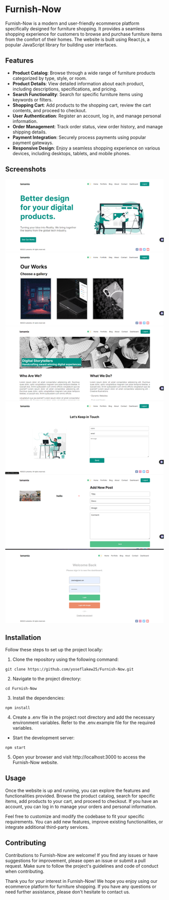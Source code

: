 # Furnish-Now

Furnish-Now is a modern and user-friendly ecommerce platform specifically designed for furniture shopping. It provides a seamless shopping experience for customers to browse and purchase furniture items from the comfort of their homes. The website is built using React.js, a popular JavaScript library for building user interfaces.

## Features

 - **Product Catalog**: Browse through a wide range of furniture products categorized by type, style, or room.
 - **Product Details**: View detailed information about each product, including descriptions, specifications, and pricing.
 - **Search Functionality**: Search for specific furniture items using keywords or filters.
 - **Shopping Cart**: Add products to the shopping cart, review the cart contents, and proceed to checkout.
 - **User Authentication**: Register an account, log in, and manage personal information.
 - **Order Management**: Track order status, view order history, and manage shipping details.
 - **Payment Integration**: Securely process payments using popular payment gateways.
 - **Responsive Design**: Enjoy a seamless shopping experience on various devices, including desktops, tablets, and mobile phones.

## Screenshots

![screenshot1](https://github.com/yoseflakew25/fullstack-website-for-companies/blob/main/screenshot/Screenshot1.png)
![screenshot2](https://github.com/yoseflakew25/fullstack-website-for-companies/blob/main/screenshot/Screenshot2.png)
![screenshot3](https://github.com/yoseflakew25/fullstack-website-for-companies/blob/main/screenshot/Screenshot3.png)
![screenshot4](https://github.com/yoseflakew25/fullstack-website-for-companies/blob/main/screenshot/Screenshot4.png)
![screenshot5](https://github.com/yoseflakew25/fullstack-website-for-companies/blob/main/screenshot/Screenshot5.png)
![screenshot6](https://github.com/yoseflakew25/fullstack-website-for-companies/blob/main/screenshot/Screenshot6.png)

## Installation

Follow these steps to set up the project locally:

1. Clone the repository using the following command:

```
git clone https://github.com/yoseflakew25/Furnish-Now.git
```

2. Navigate to the project directory:

```
cd Furnish-Now
```

3. Install the dependencies:

```
npm install
```

4. Create a .env file in the project root directory and add the necessary environment variables. Refer to the .env.example file for the required variables.

- Start the development server:

```
npm start
```

5. Open your browser and visit http://localhost:3000 to access the Furnish-Now website.

## Usage

Once the website is up and running, you can explore the features and functionalities provided. Browse the product catalog, search for specific items, add products to your cart, and proceed to checkout. If you have an account, you can log in to manage your orders and personal information.

Feel free to customize and modify the codebase to fit your specific requirements. You can add new features, improve existing functionalities, or integrate additional third-party services.

## Contributing

Contributions to Furnish-Now are welcome! If you find any issues or have suggestions for improvement, please open an issue or submit a pull request. Make sure to follow the project's guidelines and code of conduct when contributing.

Thank you for your interest in Furnish-Now! We hope you enjoy using our ecommerce platform for furniture shopping. If you have any questions or need further assistance, please don't hesitate to contact us.
